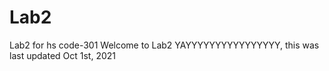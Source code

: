 # Lab2
Lab2 for hs code-301
Welcome to Lab2 YAYYYYYYYYYYYYYYYY, this was last updated Oct 1st, 2021
